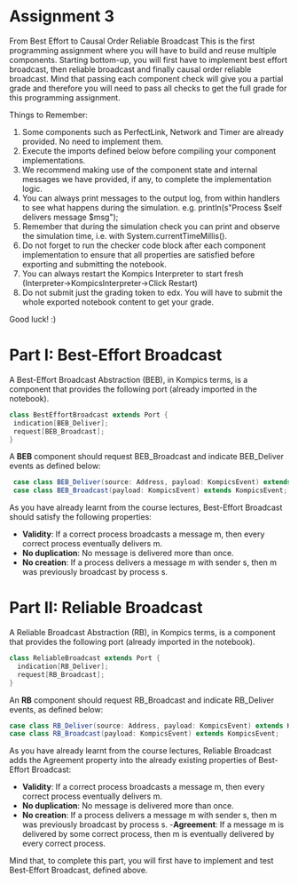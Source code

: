 # Assignment 3

From Best Effort to Causal Order Reliable Broadcast
This is the first programming assignment where you will have to build and reuse multiple components.
Starting bottom-up, you will first have to implement best effort broadcast, then reliable broadcast and finally causal order reliable broadcast.
Mind that passing each component check will give you a partial grade and therefore you will need to pass all checks to get the full grade for this programming assignment.

Things to Remember:
1. Some components such as PerfectLink, Network and Timer are already provided. No need to implement them.
2. Execute the imports defined below before compiling your component implementations.
3. We recommend making use of the component state and internal messages we have provided, if any, to complete the implementation logic.
4. You can always print messages to the output log, from within handlers to see what happens during the simulation. e.g. println(s"Process $self delivers message $msg");
5. Remember that during the simulation check you can print and observe the simulation time, i.e. with System.currentTimeMillis().
5. Do not forget to run the checker code block after each component implementation to ensure that all properties are satisfied before exporting and submitting the notebook.
6. You can always restart the Kompics Interpreter to start fresh (Interpreter→KompicsInterpreter→Click Restart)
7. Do not submit just the grading token to edx. You will have to submit the whole exported notebook content to get your grade.

Good luck! :)

# Part I: Best-Effort Broadcast
A Best-Effort Broadcast Abstraction (BEB), in Kompics terms, is a component that provides the following port (already imported in the notebook).
```scala
class BestEffortBroadcast extends Port {
 indication[BEB_Deliver];
 request[BEB_Broadcast];
}
```
A __BEB__ component should request BEB_Broadcast and indicate BEB_Deliver events as defined below:
```scala
 case class BEB_Deliver(source: Address, payload: KompicsEvent) extends KompicsEvent;
 case class BEB_Broadcast(payload: KompicsEvent) extends KompicsEvent;
```
As you have already learnt from the course lectures, Best-Effort Broadcast should satisfy the following properties:

- __Validity__: If a correct process broadcasts a message m, then every correct process eventually delivers m.
- __No duplication__: No message is delivered more than once.
- __No creation__: If a process delivers a message m with sender s, then m was previously broadcast by process s.


# Part II: Reliable Broadcast
A Reliable Broadcast Abstraction (RB), in Kompics terms, is a component that provides the following port (already imported in the notebook).
```scala
class ReliableBroadcast extends Port {
  indication[RB_Deliver];
  request[RB_Broadcast];
}
```
An __RB__ component should request RB_Broadcast and indicate RB_Deliver events, as defined below:
```scala
case class RB_Deliver(source: Address, payload: KompicsEvent) extends KompicsEvent;
case class RB_Broadcast(payload: KompicsEvent) extends KompicsEvent;
```
As you have already learnt from the course lectures, Reliable Broadcast adds the Agreement property into the already existing properties of Best-Effort Broadcast:

- __Validity__: If a correct process broadcasts a message m, then every correct process eventually delivers m.
- __No duplication__: No message is delivered more than once.
- __No creation__: If a process delivers a message m with sender s, then m was previously broadcast by process s.
-__Agreement__: If a message m is delivered by some correct process, then m is eventually delivered by every correct process.

Mind that, to complete this part, you will first have to implement and test Best-Effort Broadcast, defined above.